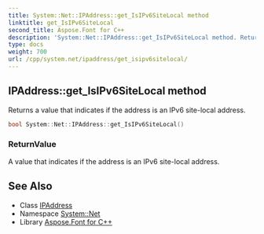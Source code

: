 ```yaml
---
title: System::Net::IPAddress::get_IsIPv6SiteLocal method
linktitle: get_IsIPv6SiteLocal
second_title: Aspose.Font for C++
description: 'System::Net::IPAddress::get_IsIPv6SiteLocal method. Returns a value that indicates if the address is an IPv6 site-local address in C++.'
type: docs
weight: 700
url: /cpp/system.net/ipaddress/get_isipv6sitelocal/
---
```

## IPAddress::get_IsIPv6SiteLocal method


Returns a value that indicates if the address is an IPv6 site-local address.

```cpp
bool System::Net::IPAddress::get_IsIPv6SiteLocal()
```


### ReturnValue

A value that indicates if the address is an IPv6 site-local address.

## See Also

* Class [IPAddress](../)
* Namespace [System::Net](../../)
* Library [Aspose.Font for C++](../../../)

